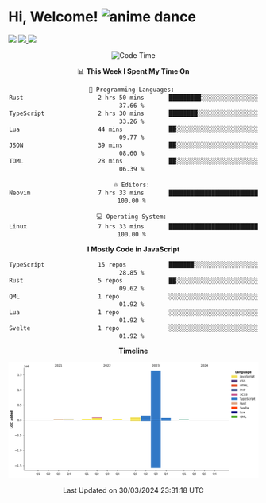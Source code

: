 <div align="center">
  <h1 align="left">
    Hi, Welcome! <img src="https://media.tenor.com/sbvSVkB_hq8AAAAi/anime-dens.gif" alt="anime dance" height="40" />
  </h1>
  <div align="left">
    <div>
      <img src="https://img.shields.io/github/followers/kraken-afk.svg?style=social&label=Follow&maxAge=2592000" />
      <a href="https://twitter.com/trshppl">
        <img src="https://img.shields.io/badge/-Twitter-00acee?style=flat-square&logo=Twitter&logoColor=white" />
      </a>
      <a href="https://www.linkedin.com/in/noveanrer">
        <img src="https://img.shields.io/badge/LinkedIn-0077B5?style=flat-square&logo=linkedin&logoColor=white" />
      </a>
    </div>
  </div>

  <!--START_SECTION:waka-->
![Code Time](http://img.shields.io/badge/Code%20Time-123%20hrs%2010%20mins-blue)

📊 **This Week I Spent My Time On** 

```text
💬 Programming Languages: 
Rust                     2 hrs 50 mins       █████████░░░░░░░░░░░░░░░░   37.66 % 
TypeScript               2 hrs 30 mins       ████████░░░░░░░░░░░░░░░░░   33.26 % 
Lua                      44 mins             ██░░░░░░░░░░░░░░░░░░░░░░░   09.77 % 
JSON                     39 mins             ██░░░░░░░░░░░░░░░░░░░░░░░   08.60 % 
TOML                     28 mins             ██░░░░░░░░░░░░░░░░░░░░░░░   06.39 % 

🔥 Editors: 
Neovim                   7 hrs 33 mins       █████████████████████████   100.00 % 

💻 Operating System: 
Linux                    7 hrs 33 mins       █████████████████████████   100.00 % 
```

**I Mostly Code in JavaScript** 

```text
TypeScript               15 repos            ███████░░░░░░░░░░░░░░░░░░   28.85 % 
Rust                     5 repos             ██░░░░░░░░░░░░░░░░░░░░░░░   09.62 % 
QML                      1 repo              ░░░░░░░░░░░░░░░░░░░░░░░░░   01.92 % 
Lua                      1 repo              ░░░░░░░░░░░░░░░░░░░░░░░░░   01.92 % 
Svelte                   1 repo              ░░░░░░░░░░░░░░░░░░░░░░░░░   01.92 % 
```



**Timeline**

![Lines of Code chart](https://raw.githubusercontent.com/kraken-afk/kraken-afk/main/assets/bar_graph.png)


 Last Updated on 30/03/2024 23:31:18 UTC
<!--END_SECTION:waka-->
</div>
<br />